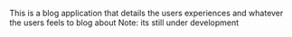 This is a blog application that details the users experiences and whatever the users feels to blog about
Note: its still under development